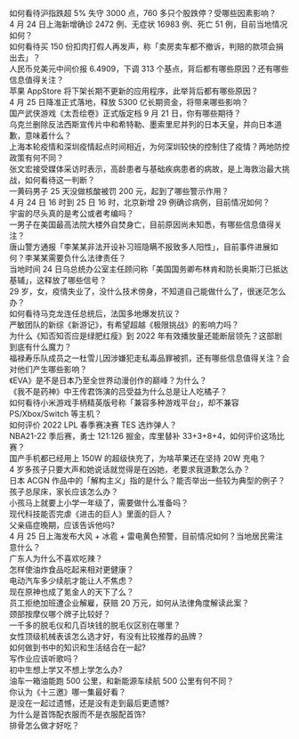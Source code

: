 如何看待沪指跌超 5% 失守 3000 点，760 多只个股跌停？受哪些因素影响？  
4 月 24 日上海新增确诊 2472 例、无症状 16983 例、死亡 51 例，目前当地情况如何？  
如何看待买 150 份扣肉打假人再发声，称「卖房卖车都不撤诉，判赔的款项会捐出去」？  
人民币兑美元中间价报 6.4909，下调 313 个基点，背后都有哪些原因？还有哪些信息值得关注？  
苹果 AppStore 将下架长期不更新的应用程序，此举背后都有哪些原因？  
4 月 25 日降准正式落地，释放 5300 亿长期资金，将带来哪些影响？  
国产武侠游戏《太吾绘卷》正式版定档 9 月 21 日，你有哪些期待？  
乌克兰删除反法西斯宣传片中和希特勒、墨索里尼并列的日本天皇，并向日本道歉，意味着什么？  
上海本轮疫情和深圳疫情起点时间相近，为何深圳较快的控制住了疫情？两地防控政策有何不同？  
张文宏接受媒体采访时表示，高龄患者与基础疾病患者的病故，是上海救治最大挑战，如何看待这一判断？  
一黄码男子 25 天没做核酸被罚 200 元，起到了哪些警示作用？  
4 月 24 日 16 时到 25 日 16 时，北京新增 29 例确诊病例，目前情况如何？  
宇宙的尽头真的是考公或者考编吗？  
一男子在美国最高法院大楼外自焚身亡，目前原因尚未知悉，有哪些信息值得关注？  
唐山警方通报「李某某非法开设补习班隐瞒不报致多人阳性」，目前事件进展如何？李某某需要负什么法律责任？  
当地时间 24 日乌总统办公室主任顾问称「美国国务卿布林肯和防长奥斯汀已抵达基辅」，这释放了哪些信号？  
29 岁，女，疫情失业了，没什么技术傍身，不知道自己能做什么了，很迷茫怎么办？  
如何看待马克龙连任总统后，法国多地爆发抗议？  
严敏团队的新综《新游记》，有希望超越《极限挑战》的影响力吗？  
为什么《知否知否应是绿肥红瘦》到 2022 年有效播放量还能断层领先？这部剧到底有什么魔力？  
福禄寿乐队成员之一杜雪儿因涉嫌犯走私毒品罪被抓，还有哪些信息值得关注？会对他们产生哪些影响？  
《EVA》是不是日本乃至全世界动漫创作的巅峰？为什么？  
《我不是药神》中王传君饰演的吕受益为什么总是让人吃橘子？  
如何看待小米游戏手柄精英版号称「兼容多种游戏平台」，却不兼容 PS/Xbox/Switch 等主机？  
如何评价 2022 LPL 春季赛决赛 TES 选炸弹人？  
NBA21-22 季后赛，勇士 121:126 掘金，库里替补 33+3+8+4，如何评价这场比赛？  
国产手机都已经用上 150W 的超级快充了，为啥苹果还在坚持 20W 充电？  
4 岁多孩子只要大声和她说话就觉得是在凶她，老要求我道歉怎么办？  
日本 ACGN 作品中的「解构主义」指的是什么？能否举出一些较为典型的例子？  
孩子总尿床，家长应该怎么办？  
小孩马上就要上小学一年级了，需要做什么准备吗？  
现代科技能否完虐《进击的巨人》里面的巨人？  
父亲癌症晚期，应该告诉他吗?  
4 月 25 日上海发布大风 + 冰雹 + 雷电黄色预警，目前情况如何？当地居民需注意什么？  
广东人为什么不喜欢吃辣？  
怎样使油炸食品吃起来相对更健康？  
电动汽车多少续航才能让人不焦虑？  
现在原神也成了氪金人的天下了么？  
员工拒绝加班遭企业解雇，获赔 20 万元，如何从法律角度解读此案？  
颈部按摩仪哪个牌子比较好？  
一千多的脱毛仪和几百块钱的脱毛仪区别在哪里？  
女性顶级机械表该怎么选才好，有没有比较推荐的品牌？  
如何做到书中的知识和生活结合在一起?  
写作业应该听歌吗？  
初中生想上学又不想上学怎么办?  
油车一箱油能跑 500 公里，和新能源车续航 500 公里有何不同？  
你认为《十三邀》哪一集最好看？  
是没在一起过遗憾，还是没有走到最后更遗憾?  
为什么是首饰配衣服而不是衣服配首饰?  
排骨怎么做才好吃？  
